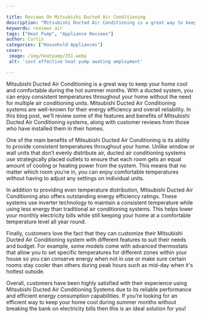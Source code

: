 ```yaml
---

title: Reviews On Mitsubishi Ducted Air Conditioning
description: "Mitsubishi Ducted Air Conditioning is a great way to keep your home cool and comfortable during the hot summer months. With a duct...see more"
keywords: reviews air
tags: ["Heat Pump", "Appliance Reviews"]
author: Curtis
categories: ["Household Appliances"]
cover: 
 image: /img/heatpump/351.webp
 alt: 'cost effective heat pump awating employment'

---
```


Mitsubishi Ducted Air Conditioning is a great way to keep your home cool and comfortable during the hot summer months. With a ducted system, you can enjoy consistent temperatures throughout your home without the need for multiple air conditioning units. Mitsubishi Ducted Air Conditioning systems are well-known for their energy efficiency and overall reliability. In this blog post, we’ll review some of the features and benefits of Mitsubishi Ducted Air Conditioning systems, along with customer reviews from those who have installed them in their homes.

One of the main benefits of Mitsubishi Ducted Air Conditioning is its ability to provide consistent temperatures throughout your home. Unlike window or wall units that don’t evenly distribute air, ducted air conditioning systems use strategically placed outlets to ensure that each room gets an equal amount of cooling or heating power from the system. This means that no matter which room you’re in, you can enjoy comfortable temperatures without having to adjust any settings on individual units. 

In addition to providing even temperature distribution, Mitsubishi Ducted Air Conditioning also offers outstanding energy efficiency ratings. These systems use inverter technology to maintain a consistent temperature while using less energy than traditional air conditioning systems. This helps lower your monthly electricity bills while still keeping your home at a comfortable temperature level all year round. 

Finally, customers love the fact that they can customize their Mitsubishi Ducted Air Conditioning system with different features to suit their needs and budget. For example, some models come with advanced thermostats that allow you to set specific temperatures for different zones within your house so you can conserve energy when not in use or make sure certain rooms stay cooler than others during peak hours such as mid-day when it's hottest outside. 

Overall, customers have been highly satisfied with their experience using Mitsubishi Ducted Air Conditioning Systems due to its reliable performance and efficient energy consumption capabilities. If you’re looking for an efficient way to keep your home cool during summer months without breaking the bank on electricity bills then this is an ideal solution for you!
